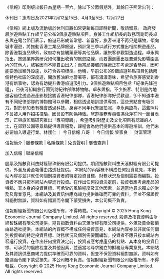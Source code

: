 《信報》印刷版出報日為星期一至六。除以下公眾假期外，其餘日子照常出刊：

休刊日：逢周日及2021年2月12至15日、4月3至5日、12月27日

《信報》網上版及流動版於休刊日將如常更新每日即時新聞，敬請留意。
政府發展旅遊熱點工作組早前公布9個旅遊熱點項目。身兼工作組組長的政務司副司長卓永興在電台節目表示，旅遊已形成新常態、新喜好，旅客來港不再只是購物，傾向城市漫遊，將推動香港工業品牌旅遊，預計第三季以試行方式推出相關旅遊產品，除香港製造品牌外，政府亦有接觸藥廠等其他品牌，讓旅客參觀製造過程。卓永興指出，旅遊業界將研究如何推出收費的旅遊路線，而要團進團出是要避免影響園區內的其他人，旅客因而不能自由出入；而當局接觸的藥廠正在考慮是否參與，因可能要添加額外設施，以符合各項標準。他稱，早前公布的9個旅遊熱點項目包括兩個特色社區的深度遊，開放舊油麻地警署等，都有濃濃港味，希望令旅客感受到香港有新事物，認為有助提升香港旅遊吸引力。9個旅遊熱點項目包括「紀律先鋒巡禮」，日後可組織旅行團到訪紀律部隊博物館。卓永興指，不少旅客、特別是內地遊客過往透過港產影視接觸香港紀律部隊，香港紀律部隊好受歡迎，卻不知道本港有不同紀律部隊的博物館可以參觀，相信透過培訓提供導賞，這些景點會有吸引力。對於參加者有機會透過科技，身穿不同年代警服拍照，卓永興認為，這些照片不會被人用作招搖撞騙，因會設有防偽特徵。旅遊事務專員張馮泳萍在同一節目表示，正與旅監局研究推出「專項專牌」，希望吸引對歷史及文化項目有認識的人士，在郊野公園等景點提供導賞服務，課程會為他們提供基本的導遊培訓，他們未必要加入導遊行業。林護仁
      		      	 ｜ 
     			       		      	 	今日信報
八哥
      		      	 ｜ 
     			       		      	 	今日信報
黎家良
      		      	 ｜ 
     			       		      	 	財富管理

信報簡介 | 
	        服務條款 | 
	        私隱條款 | 
	        免責聲明 | 
	        廣告查詢 | 
			
加入信報 | 
	        聯絡信報

股票及指數資料由財經智珠網有限公司提供。期貨指數資料由天滙財經有限公司提供。外滙及黃金報價由路透社提供。
本網站的內容概不構成任何投資意見，本網站內容亦並非就任何個別投資者的特定投資目標、財務狀況及個別需要而編製。投資者不應只按本網站內容進行投資。在作出任何投資決定前，投資者應考慮產品的特點、其本身的投資目標、可承受的風險程度及其他因素，並適當地尋求獨立的財務及專業意見。本網站及其資訊供應商竭力提供準確而可靠的資料，但並不保證資料絕對無誤，資料如有錯漏而令閣下蒙受損失，本公司概不負責。

信報財經新聞有限公司版權所有，不得轉載。Copyright © 2025 Hong Kong Economic Journal Company Limited. All rights reserved.
股票及指數資料由財經智珠網有限公司提供。期貨指數資料由天滙財經有限公司提供。外滙及黃金報價由路透社提供。本網站的內容概不構成任何投資意見，本網站內容亦並非就任何個別投資者的特定投資目標、財務狀況及個別需要而編製。投資者不應只按本網站內容進行投資。在作出任何投資決定前，投資者應考慮產品的特點、其本身的投資目標、可承受的風險程度及其他因素，並適當地尋求獨立的財務及專業意見。本網站及其資訊供應商竭力提供準確而可靠的資料，但並不保證資料絕對無誤，資料如有錯漏而令閣下蒙受損失，本公司概不負責。信報財經新聞有限公司版權所有，不得轉載。Copyright © 2025 Hong Kong Economic Journal Company Limited. All rights reserved.